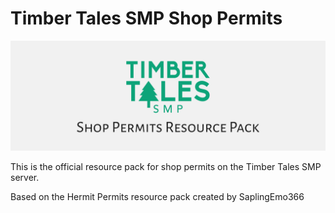 # Timber Tales SMP Shop Permits

![Timber Tales SMP Shop Permits](/gh-banner.jpg "Timber Tales SMP Shop Permits banner image")

This is the official resource pack for shop permits on the Timber Tales SMP server.

Based on the Hermit Permits resource pack created by SaplingEmo366 